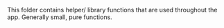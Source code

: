 This folder contains helper/ library functions that are used throughout the app. Generally small, pure functions.